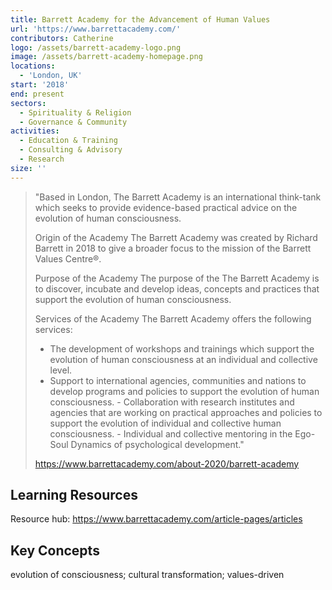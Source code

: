 ```yaml
---
title: Barrett Academy for the Advancement of Human Values
url: 'https://www.barrettacademy.com/'
contributors: Catherine
logo: /assets/barrett-academy-logo.png
image: /assets/barrett-academy-homepage.png
locations:
  - 'London, UK'
start: '2018'
end: present
sectors:
  - Spirituality & Religion
  - Governance & Community
activities:
  - Education & Training
  - Consulting & Advisory
  - Research
size: ''
---
```

> "Based in London, The Barrett Academy is an international think-tank which seeks to provide evidence-based practical advice on the evolution of human consciousness.
> 
> Origin of the Academy
> The Barrett Academy was created by Richard Barrett in 2018 to give a broader focus to the mission of the Barrett Values Centre®.
> 
> Purpose of the Academy
> The purpose of the The Barrett Academy is to discover, incubate and develop ideas, concepts and practices that support the evolution of human consciousness.
> 
> Services of the Academy
> The Barrett Academy offers the following services:
> 
> - The development of workshops and trainings which support the evolution of human consciousness at an individual and collective level.‍‍
> - Support to international agencies, communities and nations to develop programs and policies to support the evolution of human consciousness.
> ‍- Collaboration with research institutes and agencies that are working on practical approaches and policies to support the evolution of individual and collective human consciousness.
> ‍- Individual and collective mentoring in the Ego-Soul Dynamics of psychological development."
> 
> https://www.barrettacademy.com/about-2020/barrett-academy 

## Learning Resources

Resource hub: https://www.barrettacademy.com/article-pages/articles 

## Key Concepts

evolution of consciousness; cultural transformation; values-driven
